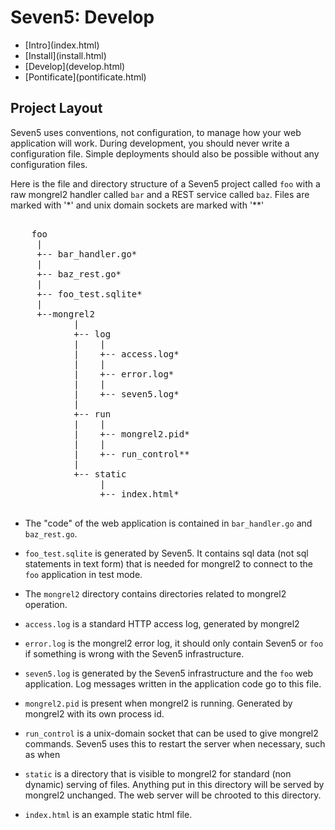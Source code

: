 # Seven5: Develop

<nav>
    <ul>
        <li>[Intro](index.html)</li>
        <li>[Install](install.html)</li>
        <li>[Develop](develop.html)</li>
        <li>[Pontificate](pontificate.html)</li>
    </ul>
</nav>

## Project Layout 

Seven5 uses conventions, not configuration, to manage how your web application will work.  During development, you should never write a configuration file.  Simple deployments should also be possible without any configuration files.

Here is the file and directory structure of a Seven5 project called `foo` with a raw mongrel2 handler called `bar` and a REST service called `baz`.  Files are marked with '*' and unix domain sockets are marked with '**'

<pre>

	foo
	 |
	 +-- bar_handler.go*
	 |
	 +-- baz_rest.go*
	 |
	 +-- foo_test.sqlite*
	 |
	 +--mongrel2
			|
			+-- log
			|    |
			|    +-- access.log*
			|    |
			|    +-- error.log*
			|    |
			|    +-- seven5.log*
			|    
			+-- run
			|    |
			|    +-- mongrel2.pid*
			|    |
			|    +-- run_control**
			|
			+-- static
			     |
			     +-- index.html*
			     
</pre>

* The "code" of the web application is contained in `bar_handler.go` and
`baz_rest.go`.  

* `foo_test.sqlite` is generated by Seven5.  It contains sql data (not sql
statements in text form) that is needed for mongrel2 to 
connect to the `foo` application in test mode.

* The `mongrel2` directory contains directories related to mongrel2 operation.

* `access.log` is a standard HTTP access log, generated by mongrel2

* `error.log` is the mongrel2 error log, it should only contain Seven5 or
`foo` if something is wrong with the Seven5 infrastructure.

* `seven5.log` is generated by the Seven5 infrastructure and the `foo`
web application.  Log messages written in the application code go to this file.

* `mongrel2.pid` is present when mongrel2 is running.  Generated by mongrel2 
with its own process id.

* `run_control` is a unix-domain socket that can be used to give mongrel2
commands. Seven5 uses this to restart the server when necessary, such as
when 

* `static` is a directory that is visible to mongrel2 for standard (non
dynamic) serving of files.  Anything put in this directory will be served
by mongrel2 unchanged.  The web server will be chrooted to this directory.

* `index.html` is an example static html file.  